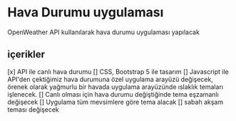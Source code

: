 # Hava Durumu uygulaması

OpenWeather API kullanılarak hava durumu uygulaması yapılacak

## içerikler

[x] API ile canlı hava durumu
[] CSS, Bootstrap 5 ile tasarım
[] Javascript ile API'den çektiğimiz hava durumuna özel uygulama arayüzü değişecek, örenek olarak yağmurlu bir havada uygulama arayüzünde ıslaklık temaları işlenecek.
[] Canlı olması için hava durumu değiştiğinde tema eşzamanlı değişecek
[] Uygulama tüm mevsimlere göre tema alacak
[] sabah akşam teması değişecek
